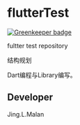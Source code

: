 # flutterTest

[![Greenkeeper badge](https://badges.greenkeeper.io/JingLMalan/flutterTest.svg)](https://greenkeeper.io/)

fultter test repository

结构规划

Dart编程与Library编写。

## Developer 
Jing.L.Malan
